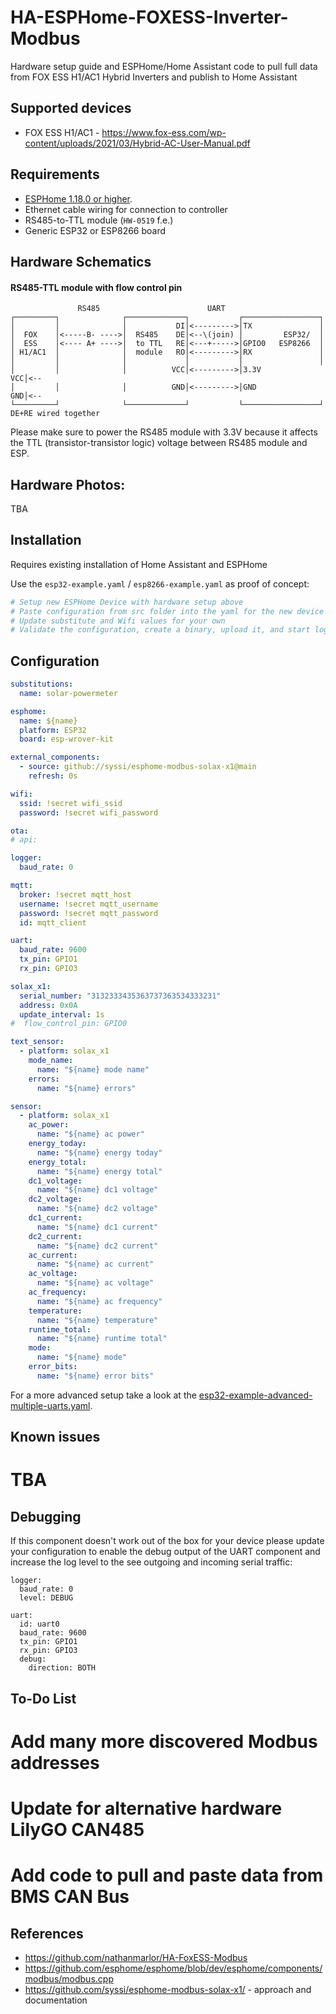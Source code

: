 # HA-ESPHome-FOXESS-Inverter-Modbus

Hardware setup guide and ESPHome/Home Assistant code to pull full data from FOX ESS H1/AC1 Hybrid Inverters and publish to Home Assistant


## Supported devices

* FOX ESS H1/AC1 - https://www.fox-ess.com/wp-content/uploads/2021/03/Hybrid-AC-User-Manual.pdf

## Requirements

* [ESPHome 1.18.0 or higher](https://github.com/esphome/esphome/releases).
* Ethernet cable wiring for connection to controller
* RS485-to-TTL module (`HW-0519` f.e.)
* Generic ESP32 or ESP8266 board

## Hardware Schematics

#### RS485-TTL module with flow control pin

```
               RS485                        UART
┌─────────┐              ┌─────────────┐           ┌─────────────────┐
│         │              │           DI│<--------->│TX               │
│  FOX    │<-----B- ---->│  RS485    DE│<--\(join) │         ESP32/  │
│  ESS    │<---- A+ ---->│  to TTL   RE│<---+----->│GPIO0   ESP8266  │
│ H1/AC1  │              │  module   RO│<--------->│RX               │
│         │              │             │           │                 │
│         │              │          VCC│<--------->│3.3V          VCC│<--
│         │              │          GND│<--------->│GND           GND│<--
└─────────┘              └─────────────┘           └─────────────────┘
DE+RE wired together

```

Please make sure to power the RS485 module with 3.3V because it affects the TTL (transistor-transistor logic) voltage between RS485 module and ESP.

## Hardware Photos:

TBA

## Installation

Requires existing installation of Home Assistant and ESPHome

Use the `esp32-example.yaml` / `esp8266-example.yaml` as proof of concept:

```bash
# Setup new ESPHome Device with hardware setup above
# Paste configuration from src folder into the yaml for the new device
# Update substitute and Wifi values for your own
# Validate the configuration, create a binary, upload it, and start logs

```

## Configuration

```yaml
substitutions:
  name: solar-powermeter

esphome:
  name: ${name}
  platform: ESP32
  board: esp-wrover-kit

external_components:
  - source: github://syssi/esphome-modbus-solax-x1@main
    refresh: 0s

wifi:
  ssid: !secret wifi_ssid
  password: !secret wifi_password

ota:
# api:

logger:
  baud_rate: 0

mqtt:
  broker: !secret mqtt_host
  username: !secret mqtt_username
  password: !secret mqtt_password
  id: mqtt_client

uart:
  baud_rate: 9600
  tx_pin: GPIO1
  rx_pin: GPIO3

solax_x1:
  serial_number: "3132333435363737363534333231"
  address: 0x0A
  update_interval: 1s
#  flow_control_pin: GPIO0

text_sensor:
  - platform: solax_x1
    mode_name:
      name: "${name} mode name"
    errors:
      name: "${name} errors"

sensor:
  - platform: solax_x1
    ac_power:
      name: "${name} ac power"
    energy_today:
      name: "${name} energy today"
    energy_total:
      name: "${name} energy total"
    dc1_voltage:
      name: "${name} dc1 voltage"
    dc2_voltage:
      name: "${name} dc2 voltage"
    dc1_current:
      name: "${name} dc1 current"
    dc2_current:
      name: "${name} dc2 current"
    ac_current:
      name: "${name} ac current"
    ac_voltage:
      name: "${name} ac voltage"
    ac_frequency:
      name: "${name} ac frequency"
    temperature:
      name: "${name} temperature"
    runtime_total:
      name: "${name} runtime total"
    mode:
      name: "${name} mode"
    error_bits:
      name: "${name} error bits"
```

For a more advanced setup take a look at the [esp32-example-advanced-multiple-uarts.yaml](esp32-example-advanced-multiple-uarts.yaml).

## Known issues

# TBA

## Debugging

If this component doesn't work out of the box for your device please update your configuration to enable the debug output of the UART component and increase the log level to the see outgoing and incoming serial traffic:

```
logger:
  baud_rate: 0
  level: DEBUG

uart:
  id: uart0
  baud_rate: 9600
  tx_pin: GPIO1
  rx_pin: GPIO3
  debug:
    direction: BOTH
```

## To-Do List

# Add many more discovered Modbus addresses
# Update for alternative hardware LilyGO CAN485
# Add code to pull and paste data from BMS CAN Bus

## References
* https://github.com/nathanmarlor/HA-FoxESS-Modbus
* https://github.com/esphome/esphome/blob/dev/esphome/components/modbus/modbus.cpp
* https://github.com/syssi/esphome-modbus-solax-x1/ - approach and documentation
